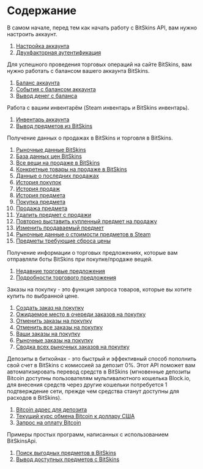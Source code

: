﻿# Содержание

В самом начале, перед тем как начать работу с BitSkins API, вам нужно настроить аккаунт.
1. [Настройка аккаунта](https://github.com/Captious99/BitSkinsApi/blob/master/docs/ru/account/account_setup.md)
2. [Двухфакторная аутентификация](https://github.com/Captious99/BitSkinsApi/blob/master/docs/ru/account/two_factor_authentication.md)

Для успешного проведения торговых операций на сайте BitSkins, вам нужно работать с балансом вашего аккаунта BitSkins.
1. [Баланс аккаунта](https://github.com/Captious99/BitSkinsApi/blob/master/docs/ru/balance/account_balance.md)
2. [События с балансом аккаунта](https://github.com/Captious99/BitSkinsApi/blob/master/docs/ru/balance/money_events.md)
3. [Вывод денег с баланса](https://github.com/Captious99/BitSkinsApi/blob/master/docs/ru/balance/withdraw_money.md)

Работа с вашим инвентарём (Steam инвентарь и BitSkins инвентарь).
1. [Инвентарь аккаунта](https://github.com/Captious99/BitSkinsApi/blob/master/docs/ru/inventory/account_inventory.md)
2. [Вывод предметов из BitSkins](https://github.com/Captious99/BitSkinsApi/blob/master/docs/ru/inventory/withdraw_item.md)

Получение данных о продажах в BitSkins и торговля в BitSkins.
1. [Рыночные данные BitSkins](https://github.com/Captious99/BitSkinsApi/blob/master/docs/ru/market/market_data.md)
2. [База данных цен BitSkins](https://github.com/Captious99/BitSkinsApi/blob/master/docs/ru/market/price_database.md)
3. [Все вещи на продаже в BitSkins](https://github.com/Captious99/BitSkinsApi/blob/master/docs/ru/market/inventory_on_sale.md)
4. [Конкретные товары на продаже в BitSkins](https://github.com/Captious99/BitSkinsApi/blob/master/docs/ru/market/specific_items_on_sale.md)
5. [Данные о последних продажах](https://github.com/Captious99/BitSkinsApi/blob/master/docs/ru/market/recent_sale.md)
6. [История покупок](https://github.com/Captious99/BitSkinsApi/blob/master/docs/ru/market/buy_history.md)
7. [История продаж](https://github.com/Captious99/BitSkinsApi/blob/master/docs/ru/market/sell_history.md)
8. [История предмета](https://github.com/Captious99/BitSkinsApi/blob/master/docs/ru/market/item_history.md)
9. [Покупка предмета](https://github.com/Captious99/BitSkinsApi/blob/master/docs/ru/market/buy_item.md)
10. [Продажа предмета](https://github.com/Captious99/BitSkinsApi/blob/master/docs/ru/market/sell_item.md)
11. [Удалить предмет с продажи](https://github.com/Captious99/BitSkinsApi/blob/master/docs/ru/market/delist_item.md)
12. [Повторно выставить купленный предмет на продажу](https://github.com/Captious99/BitSkinsApi/blob/master/docs/ru/market/relist_item.md)
13. [Изменить продаваемый предмет](https://github.com/Captious99/BitSkinsApi/blob/master/docs/ru/market/modify_sale.md)
14. [Рыночные данные о стоимости предметов в Steam](https://github.com/Captious99/BitSkinsApi/blob/master/docs/ru/market/steam_price_data.md)
15. [Предметы требующие сброса цены](https://github.com/Captious99/BitSkinsApi/blob/master/docs/ru/market/reset_price_items.md)

Получение информации о торговых предложениях, которые вам отправляли боты BitSkins при покупке/продаже вещей.
1. [Недавние торговые предложения](https://github.com/Captious99/BitSkinsApi/blob/master/docs/ru/trade/recent_trade_offers.md)
2. [Подробности торгового предложения](https://github.com/Captious99/BitSkinsApi/blob/master/docs/ru/trade/trade_details.md)

Заказы на покупку - это функция запроса товаров, которые вы хотите купить по выбранной цене.
1. [Создать заказ на покупку](https://github.com/Captious99/BitSkinsApi/blob/master/docs/ru/buy_order/create_buy_order.md)
2. [Ожидаемое место в очереди заказов на покупку](https://github.com/Captious99/BitSkinsApi/blob/master/docs/ru/buy_order/expected_place_in_queue.md)
3. [Отменить заказы на покупку](https://github.com/Captious99/BitSkinsApi/blob/master/docs/ru/buy_order/cancel_buy_orders.md)
4. [Отменить все заказы на покупку](https://github.com/Captious99/BitSkinsApi/blob/master/docs/ru/buy_order/cancel_all_buy_orders.md)
5. [Ваши заказы на покупку](https://github.com/Captious99/BitSkinsApi/blob/master/docs/ru/buy_order/my_buy_orders.md)
6. [Рыночные заказы на покупку](https://github.com/Captious99/BitSkinsApi/blob/master/docs/ru/buy_order/market_buy_orders.md)
7. [Сводка всех рыночных заказов на покупку](https://github.com/Captious99/BitSkinsApi/blob/master/docs/ru/buy_order/summarize_buy_orders.md)

Депозиты в биткойнах - это быстрый и эффективный способ пополнить свой счет в BitSkins с комиссией за депозит 0%. Этот API поможет вам автоматизировать перевод средств в BitSkins (мгновенные депозиты Bitcoin доступны пользователям мультивалютного кошелька Block.io, для внесения средств через другие кошельки потребуется 1 подтверждение сети, прежде чем средства станут доступны для расходов в BitSkins).
1. [Bitcoin адрес для депозита](https://github.com/Captious99/BitSkinsApi/blob/master/docs/ru/crypto/bitcoin_deposit_address.md)
2. [Текущий курс обмена Bitcoin к доллару США](https://github.com/Captious99/BitSkinsApi/blob/master/docs/ru/crypto/bitcoin_deposit_rate.md)
3. [Запрос на оплату Bitcoin](https://github.com/Captious99/BitSkinsApi/blob/master/docs/ru/crypto/create_bitcoin_deposit.md)

Примеры простых программ, написанных с использованием BitSkinsApi.
1. [Поиск выгодных предметов в BitSkins](https://github.com/Captious99/BitSkinsApi/blob/master/docs/ru/code_examples/find_profitable_items.md)
2. [Вывод доступных предметов с BitSkins](https://github.com/Captious99/BitSkinsApi/blob/master/docs/ru/code_examples/withdraw_available_items.md)
